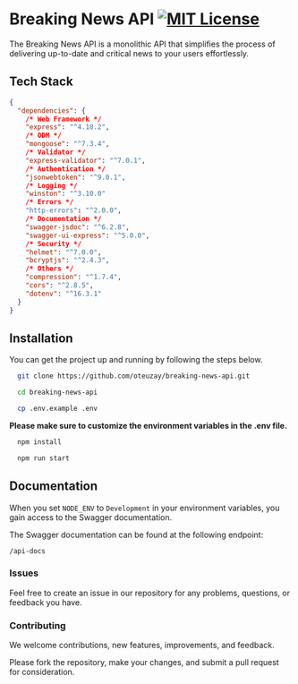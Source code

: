 # Breaking News API [![MIT License](https://img.shields.io/badge/License-MIT-green.svg)](https://github.com/oteuzay/breaking-news-api/blob/main/LICENSE)

The Breaking News API is a monolithic API that simplifies the process of delivering up-to-date and critical news to your users effortlessly.

## Tech Stack

```json
{
  "dependencies": {
    /* Web Framework */
    "express": "^4.18.2",
    /* ODM */
    "mongoose": "^7.3.4",
    /* Validator */
    "express-validator": "^7.0.1",
    /* Authentication */
    "jsonwebtoken": "^9.0.1",
    /* Logging */
    "winston": "^3.10.0"
    /* Errors */
    "http-errors": "^2.0.0",
    /* Documentation */
    "swagger-jsdoc": "^6.2.8",
    "swagger-ui-express": "^5.0.0",
    /* Security */
    "helmet": "^7.0.0",
    "bcryptjs": "^2.4.3",
    /* Others */
    "compression": "^1.7.4",
    "cors": "^2.8.5",
    "dotenv": "^16.3.1"
  }
}
```

## Installation

You can get the project up and running by following the steps below.

```sh
  git clone https://github.com/oteuzay/breaking-news-api.git
```

```sh
  cd breaking-news-api
```

```sh
  cp .env.example .env
```

**Please make sure to customize the environment variables in the .env file.**

```bash
  npm install
```

```bash
  npm run start
```

## Documentation

When you set `NODE_ENV` to `Development` in your environment variables, you gain access to the Swagger documentation.

The Swagger documentation can be found at the following endpoint:

`/api-docs`

### Issues

Feel free to create an issue in our repository for any problems, questions, or feedback you have.

### Contributing

We welcome contributions, new features, improvements, and feedback.

Please fork the repository, make your changes, and submit a pull request for consideration.
